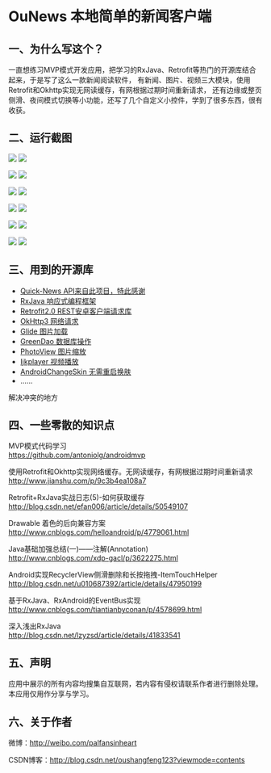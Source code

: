 # OuNews 本地简单的新闻客户端 #

## 一、为什么写这个？ ##

一直想练习MVP模式开发应用，把学习的RxJava、Retrofit等热门的开源库结合起来，于是写了这么一款新闻阅读软件，
有新闻、图片、视频三大模块，使用Retrofit和Okhttp实现无网读缓存，有网根据过期时间重新请求，
还有边缘或整页侧滑、夜间模式切换等小功能，还写了几个自定义小控件，学到了很多东西，很有收获。

## 二、运行截图 ##

![](/pic/1.png) 
![](/pic/2.png) 

![](/pic/3.png) 
![](/pic/4.png) 

![](/pic/5.png) 
![](/pic/6.png) 

![](/pic/7.png) 
![](/pic/8.png) 

![](/pic/9.png) 
![](/pic/10.png) 

![](/pic/11.png) 
![](/pic/12.png)

## 三、用到的开源库 ##
* [Quick-News API来自此项目，特此感谢](https://github.com/tigerguixh/QuickNews)
* [RxJava 响应式编程框架](https://github.com/ReactiveX/RxJava)
* [Retrofit2.0 REST安卓客户端请求库](https://github.com/square/retrofit)
* [OkHttp3 网络请求](https://github.com/square/okhttp)
* [Glide 图片加载](https://github.com/bumptech/glide)
* [GreenDao 数据库操作](https://github.com/greenrobot/greenDAO)
* [PhotoView 图片缩放](https://github.com/chrisbanes/PhotoView)
* [Ijkplayer 视频播放](https://github.com/Bilibili/ijkplayer)
* [AndroidChangeSkin 无需重启换肤](https://github.com/hongyangAndroid/AndroidChangeSkin)
* ......

解决冲突的地方

## 四、一些零散的知识点 ##

MVP模式代码学习<br>https://github.com/antoniolg/androidmvp</br>

使用Retrofit和Okhttp实现网络缓存。无网读缓存，有网根据过期时间重新请求<br>http://www.jianshu.com/p/9c3b4ea108a7</br>

Retrofit+RxJava实战日志(5)-如何获取缓存<br>http://blog.csdn.net/efan006/article/details/50549107</br>

Drawable 着色的后向兼容方案<br>http://www.cnblogs.com/helloandroid/p/4779061.html</br>

Java基础加强总结(一)——注解(Annotation)<br>http://www.cnblogs.com/xdp-gacl/p/3622275.html</br>

Android实现RecyclerView侧滑删除和长按拖拽-ItemTouchHelper<br>http://blog.csdn.net/u010687392/article/details/47950199</br>

基于RxJava、RxAndroid的EventBus实现<br>http://www.cnblogs.com/tiantianbyconan/p/4578699.html</br>

深入浅出RxJava<br>http://blog.csdn.net/lzyzsd/article/details/41833541</br>

## 五、声明 ##

应用中展示的所有内容均搜集自互联网，若内容有侵权请联系作者进行删除处理。本应用仅用作分享与学习。

## 六、关于作者 ##

微博：http://weibo.com/palfansinheart

CSDN博客：http://blog.csdn.net/oushangfeng123?viewmode=contents























